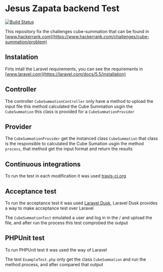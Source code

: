 # Jesus Zapata backend Test

[![Build Status](https://travis-ci.org/JesusZapata/jesus-zapata-back.svg?branch=master)](https://travis-ci.org/JesusZapata/jesus-zapata-back)

This repository fix the challenges cube-summation that can be found in [www.hackerrank.com](https://www.hackerrank.com/challenges/cube-summation/problem)

## Instalation

Firts intall the Laravel requirements, you can see the requirements in [www.laravel.com](https://laravel.com/docs/5.5/installation)

## Controller

The controller `CubeSummationController` only have a method to upload the input file this method calculated the Cube Summation usgin the `CubeSummation` this class is provided for a `CubeSummationProvider`

## Provider

The `CubeSummationProvider` get the instanced class `CubeSummation` that class is the responsible to calculated the Cube Sumation usgin the method `process`, that method get the input format and return the results

## Continuous integrations 

To run the test in each modification it was used [travis-ci.org](https://www.travis-ci.org/)

## Acceptance test

To run the acceptance test it was used [Laravel Dusk](https://laravel.com/docs/5.5/dusk), Laravel Dusk provides a way to make acceptance test over Laravel

The `CubeSummationTest` emulated a user and log in in the / and upload the file, and after run the process this test comprobed the output

## PHPUnit test

To run PHPUnit test it was used the way of Laravel

The test `ExampleTest.php` only get the class `CubeSummation` and run the method process, and after compared that output
